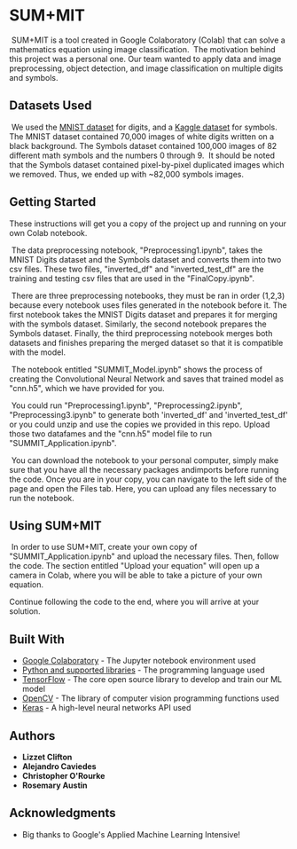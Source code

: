 # SUM+MIT
​
SUM+MIT is a tool created in Google Colaboratory (Colab) that can solve a mathematics equation using image classification.
​
The motivation behind this project was a personal one. Our team wanted to apply data and image preprocessing, object detection, and image classification on multiple digits and symbols.
​
## Datasets Used
​
We used the [MNIST dataset](https://www.kaggle.com/rakuraku678/mnist-60000-hand-written-number-images) for digits, and a [Kaggle dataset](https://www.kaggle.com/xainano/handwrittenmathsymbols) for symbols. The MNIST dataset contained 70,000 images of white digits written on a black background. The Symbols dataset contained 100,000 images of 82 different math symbols and the numbers 0 through 9.
​
It should be noted that the Symbols dataset contained pixel-by-pixel duplicated images which we removed. Thus, we ended up with ~82,000 symbols images.  

## Getting Started
These instructions will get you a copy of the project up and running on your own Colab notebook.  

​
The data preprocessing notebook, "Preprocessing1.ipynb", takes the MNIST Digits dataset and the Symbols dataset and converts them into two csv files. These two files, "inverted_df" and "inverted_test_df" are the training and testing csv files that are used in the "FinalCopy.ipynb". 
  
​
There are three preprocessing notebooks, they must be ran in order (1,2,3) because every notebook uses files generated in the notebook before it. The first notebook takes the MNIST Digits dataset and prepares it for merging with the symbols dataset. Similarly, the second notebook prepares the Symbols dataset. Finally, the third preprocessing notebook merges both datasets and finishes preparing the merged dataset so that it is compatible with the model.  
  
​
The notebook entitled "SUMMIT_Model.ipynb" shows the process of creating the Convolutional Neural Network and saves that trained model as "cnn.h5", which we have provided for you.

​
You could run "Preprocessing1.ipynb", "Preprocessing2.ipynb", "Preprocessing3.ipynb" to generate both 'inverted_df' and 'inverted_test_df' or you could unzip and use the copies we provided in this repo. Upload those two datafames and the "cnn.h5" model file to run "SUMMIT_Application.ipynb".  
  
​
You can download the notebook to your personal computer, simply make sure that you have all the necessary packages andimports before running the code. Once you are in your copy, you can navigate to the left side of the page and open the Files tab. Here, you can upload any files necessary to run the notebook.
​
## Using SUM+MIT
​
In order to use SUM+MIT, create your own copy of "SUMMIT_Application.ipynb" and upload the necessary files. Then, follow the code. The section entitled "Upload your equation" will open up a camera in Colab, where you will be able to take a picture of your own equation.

Continue following the code to the end, where you will arrive at your solution.
​
## Built With 
* [Google Colaboratory](https://colab.research.google.com/notebooks/welcome.ipynb) - The Jupyter notebook environment used
* [Python and supported libraries](https://www.python.org/) - The programming language used
* [TensorFlow](https://www.tensorflow.org/) - The core open source library to develop and train our ML model
* [OpenCV](https://opencv.org/) - The library of computer vision programming functions used
* [Keras](https://keras.io/) - A high-level neural networks API used
​
## Authors 
* **Lizzet Clifton**
* **Alejandro Caviedes**
* **Christopher O'Rourke**
* **Rosemary Austin**
​
## Acknowledgments 
* Big thanks to Google's Applied Machine Learning Intensive!

